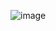 ![image](https://user-images.githubusercontent.com/57319180/150689801-b88e75b8-f635-4394-aa2f-cfe4075b74b5.png)
